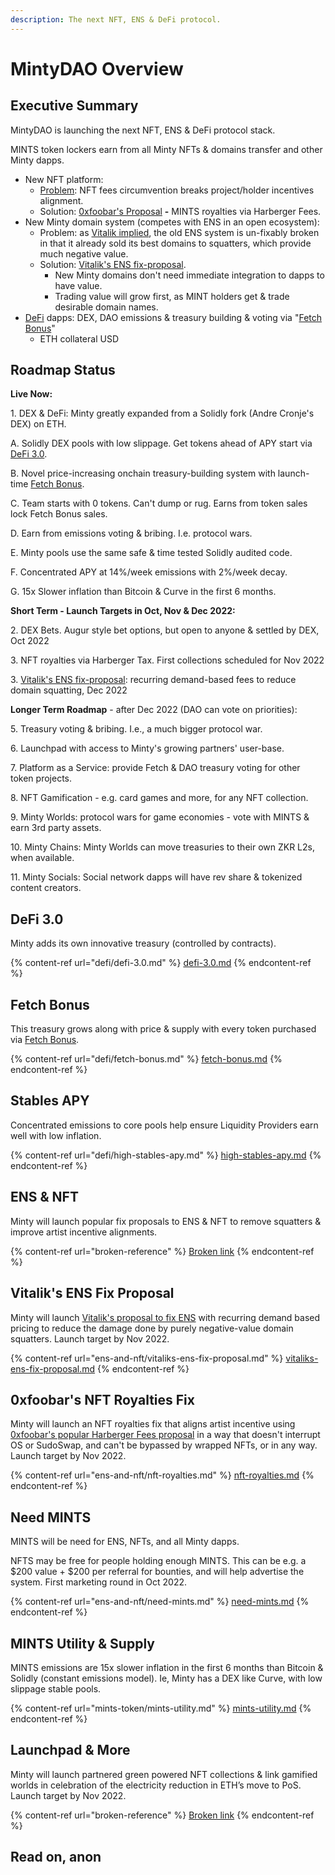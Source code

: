 ```yaml
---
description: The next NFT, ENS & DeFi protocol.
---
```


# MintyDAO Overview

## **Executive Summary**

MintyDAO is launching the next NFT, ENS & DeFi protocol stack.

MINTS token lockers earn from all Minty NFTs & domains transfer and other Minty dapps.

* New NFT platform:&#x20;
  * [Problem](https://twitter.com/0xfoobar/status/1563614234390704129): NFT fees circumvention breaks project/holder incentives alignment.
  * Solution: [0xfoobar's Proposal](ens-and-nft/nft-royalties.md) **-** MINTS royalties via Harberger Fees.
* New Minty domain system (competes with ENS in an open ecosystem):
  * Problem: as [Vitalik implied](https://twitter.com/vitalikbuterin/status/1568070721753989120), the old ENS system is un-fixably broken in that it already sold its best domains to squatters, which provide much negative value.
  * Solution: [Vitalik's ENS fix-proposal](ens-and-nft/vitaliks-ens-fix-proposal.md).
    * New Minty domains don't need immediate integration to dapps to have value.
    * Trading value will grow first, as MINT holders get & trade desirable domain names.
* [DeFi](defi/defi-3.0.md) dapps: DEX, DAO emissions & treasury building & voting via "[Fetch Bonus](./#fetch-bonus)"
  * ETH collateral USD

## **Roadmap Status**

**Live Now:**

1\. DEX & DeFi: Minty greatly expanded from a Solidly fork (Andre Cronje's DEX) on ETH.

&#x20;  A. Solidly DEX pools with low slippage. Get tokens ahead of APY start via [DeFi 3.0](defi/defi-3.0.md).

&#x20;  B. Novel price-increasing onchain treasury-building system with launch-time [Fetch Bonus](defi/fetch-bonus.md).

&#x20;  C. Team starts with 0 tokens. Can't dump or rug. Earns from token sales lock Fetch Bonus sales.

&#x20;  D. Earn from emissions voting & bribing. I.e. protocol wars.

&#x20;  E. Minty pools use the same safe & time tested Solidly audited code.

&#x20;  F. Concentrated APY at 14%/week emissions with 2%/week decay.

&#x20;  G. 15x Slower inflation than Bitcoin & Curve in the first 6 months.

**Short Term - Launch Targets in Oct, Nov & Dec 2022:**

2\. DEX Bets. Augur style bet options, but open to anyone & settled by DEX, Oct 2022

3\. NFT royalties via Harberger Tax. First collections scheduled for Nov 2022

3\. [Vitalik's ENS fix-proposal](https://twitter.com/vitalikbuterin/status/1568070721753989120): recurring demand-based fees to reduce domain squatting, Dec 2022

**Longer Term Roadmap** - after Dec 2022 (DAO can vote on priorities):

&#x20;  5\. Treasury voting & bribing. I.e., a much bigger protocol war.

&#x20;  6\. Launchpad with access to Minty's growing partners' user-base.

&#x20;  7\. Platform as a Service: provide Fetch & DAO treasury voting for other token projects.

&#x20;  8\. NFT Gamification - e.g. card games and more, for any NFT collection.

&#x20;  9\. Minty Worlds: protocol wars for game economies - vote with MINTS & earn 3rd party assets.

&#x20;  10\. Minty Chains: Minty Worlds can move treasuries to their own ZKR L2s, when available.

&#x20;  11\. Minty Socials: Social network dapps will have rev share & tokenized content creators.

## DeFi 3.0

Minty adds its own innovative treasury (controlled by contracts).

{% content-ref url="defi/defi-3.0.md" %}
[defi-3.0.md](defi/defi-3.0.md)
{% endcontent-ref %}

## Fetch Bonus

This treasury grows along with price & supply with every token purchased via [Fetch Bonus](https://mintydao.io/fetch).

{% content-ref url="defi/fetch-bonus.md" %}
[fetch-bonus.md](defi/fetch-bonus.md)
{% endcontent-ref %}

## Stables APY

Concentrated emissions to core pools help ensure Liquidity Providers earn well with low inflation.

{% content-ref url="defi/high-stables-apy.md" %}
[high-stables-apy.md](defi/high-stables-apy.md)
{% endcontent-ref %}

## ENS & NFT

Minty will launch popular fix proposals to ENS & NFT to remove squatters & improve artist incentive alignments.

{% content-ref url="broken-reference" %}
[Broken link](broken-reference)
{% endcontent-ref %}

## Vitalik's ENS Fix Proposal

Minty will launch [Vitalik's proposal to fix ENS](https://twitter.com/vitalikbuterin/status/1568070721753989120) with recurring demand based pricing to reduce the damage done by purely negative-value domain squatters. Launch target by Nov 2022.

{% content-ref url="ens-and-nft/vitaliks-ens-fix-proposal.md" %}
[vitaliks-ens-fix-proposal.md](ens-and-nft/vitaliks-ens-fix-proposal.md)
{% endcontent-ref %}

## 0xfoobar's NFT Royalties Fix

Minty will launch an NFT royalties fix that aligns artist incentive using [0xfoobar's popular Harberger Fees proposal](https://twitter.com/0xfoobar/status/1563614234390704129?s=20\&t=KQoDGfY9K5PIiihI3Vc2\_g) in a way that doesn't interrupt OS or SudoSwap, and can't be bypassed by wrapped NFTs, or in any way.  Launch target by Nov 2022.

{% content-ref url="ens-and-nft/nft-royalties.md" %}
[nft-royalties.md](ens-and-nft/nft-royalties.md)
{% endcontent-ref %}



## Need MINTS

MINTS will be need for ENS, NFTs, and all Minty dapps.

NFTS may be free for people holding enough MINTS. This can be e.g. a $200 value + $200 per referral for bounties, and will help advertise the system. First marketing round in Oct 2022.

{% content-ref url="ens-and-nft/need-mints.md" %}
[need-mints.md](ens-and-nft/need-mints.md)
{% endcontent-ref %}

## MINTS Utility & Supply

MINTS emissions are 15x slower inflation in the first 6 months than Bitcoin & Solidly (constant emissions model). Ie, Minty has a DEX like Curve, with low slippage stable pools.

{% content-ref url="mints-token/mints-utility.md" %}
[mints-utility.md](mints-token/mints-utility.md)
{% endcontent-ref %}



## Launchpad & More

Minty will launch partnered green powered NFT collections & link gamified worlds in celebration of the electricity reduction in ETH’s move to PoS.  Launch target by Nov 2022.

{% content-ref url="broken-reference" %}
[Broken link](broken-reference)
{% endcontent-ref %}

## Read on, anon
